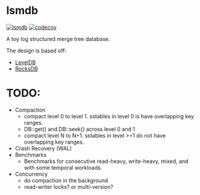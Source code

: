 # lsmdb
[![lsmdb](https://github.com/adamlesinski/lsmdb/actions/workflows/rust.yml/badge.svg)](https://github.com/adamlesinski/lsmdb/actions/workflows/rust.yml) [![codecov](https://codecov.io/github/vardhan/lsmdb/graph/badge.svg?token=Dtb9glS5dO)](https://codecov.io/github/vardhan/lsmdb)

A toy log structured merge tree database.

The design is based off:
- [LevelDB](https://github.com/google/leveldb/blob/main/doc/impl.md)
- [RocksDB](https://artem.krylysov.com/blog/2023/04/19/how-rocksdb-works/)

# TODO:
- Compaction
  * compact level 0 to level 1. sstables in level 0 is have overlapping key ranges.
  * DB::get() and DB::seek() across level 0 and 1
  * compact level N to N+1. sstables in level >=1 do not have overlapping key ranges.
- Crash Recovery (WAL)
- Benchmarks
  * Benchmarks for consecutive read-heavy, write-heavy,
    mixed, and with some temporal workloads.
- Concurrency
  * do compaction in the background
  * read-writer locks? or multi-version?
